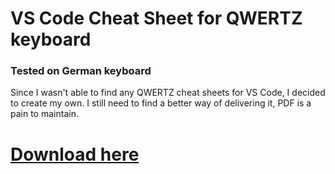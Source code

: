 # VS Code Cheat Sheet for QWERTZ keyboard
### Tested on German keyboard

Since I wasn't able to find any QWERTZ cheat sheets for VS Code, I decided to create my own.
I still need to find a better way of delivering it, PDF is a pain to maintain.


# [Download here](https://github.com/BenjaminKauer/vscode-keybindings-cheatsheet-qwertz/raw/master/keyboard-shortcuts-qwertz.pdf)
